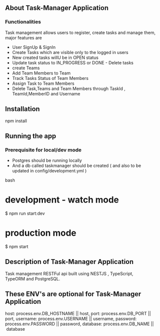 ## About Task-Manager Application

### Functionalities

Task management allows users to register, create tasks and manage them, major features are

- User SignUp & SignIn
- Create Tasks which are visible only to the logged in users
- New created tasks willU be in OPEN status
- Update task status to IN_PROGRESS or DONE
- Delete tasks
- create Teams
- Add Team Members to Team
- Track Tasks Status of Team Members
- Assign Task to Team Members
- Delete Task,Teams and Team Members through TaskId , TeamId,MemberID and Username
  


## Installation


npm install


## Running the app

### Prerequisite for local/dev mode

- Postgres should be running locally
- And a db called taskmanager should be created ( and also to be updated in config/development.yml )

bash
# development - watch mode
$ npm run start:dev

# production mode
$ npm start


## Description of Task-Manager Application

Task management RESTFul api built using NESTJS , TypeScript, TypeORM and PostgreSQL.


## These ENV's are optional for Task-Manager Application
  host: process.env.DB_HOSTNAME || host,
  port: process.env.DB_PORT || port,
  username: process.env.USERNAME || username,
  password: process.env.PASSWORD || password,
  database: process.env.DB_NAME || database
